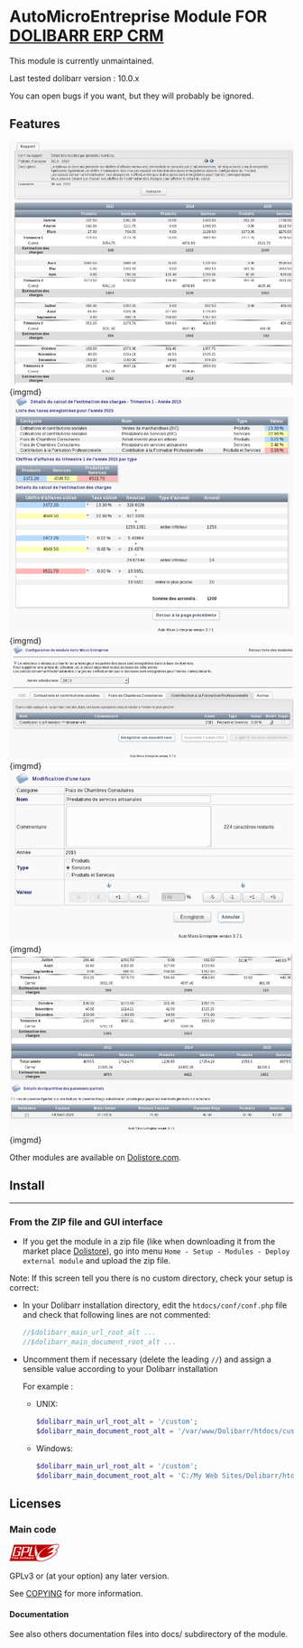 # AutoMicroEntreprise Module FOR <a href="https://www.dolibarr.org">DOLIBARR ERP CRM</a>

This module is currently unmaintained.

Last tested dolibarr version : 10.0.x

You can open bugs if you want, but they will probably be ignored.

## Features

![Screenshot 1](img/s01.png "screenshot 1"){imgmd}
![Screenshot 2](img/s02.png "screenshot 2"){imgmd}
![Screenshot 3](img/s03.png "screenshot 3"){imgmd}
![Screenshot 4](img/s04.png "screenshot 4"){imgmd}
![Screenshot 5](img/s05.png "screenshot 5"){imgmd}

Other modules are available on <a href="https://www.dolistore.com" target="_new">Dolistore.com</a>.



## Install
----------

### From the ZIP file and GUI interface

- If you get the module in a zip file (like when downloading it from the market place [Dolistore](https://www.dolistore.com)), go into
menu ```Home - Setup - Modules - Deploy external module``` and upload the zip file.


Note: If this screen tell you there is no custom directory, check your setup is correct: 

- In your Dolibarr installation directory, edit the ```htdocs/conf/conf.php``` file and check that following lines are not commented:

    ```php
    //$dolibarr_main_url_root_alt ...
    //$dolibarr_main_document_root_alt ...
    ```

- Uncomment them if necessary (delete the leading ```//```) and assign a sensible value according to your Dolibarr installation

    For example :

    - UNIX:
        ```php
        $dolibarr_main_url_root_alt = '/custom';
        $dolibarr_main_document_root_alt = '/var/www/Dolibarr/htdocs/custom';
        ```

    - Windows:
        ```php
        $dolibarr_main_url_root_alt = '/custom';
        $dolibarr_main_document_root_alt = 'C:/My Web Sites/Dolibarr/htdocs/custom';
        ```
        
Licenses
--------

### Main code

![GPLv3 logo](img/gplv3-88x31.png)

GPLv3 or (at your option) any later version.

See [COPYING](https://www.gnu.org/licenses/gpl-3.0.en.html "GPLv3 license") for more information.

#### Documentation

See also others documentation files into docs/ subdirectory of the module.
